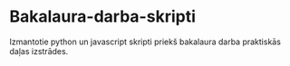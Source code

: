 # Bakalaura-darba-skripti
Izmantotie python un javascript skripti priekš bakalaura darba praktiskās daļas izstrādes.
